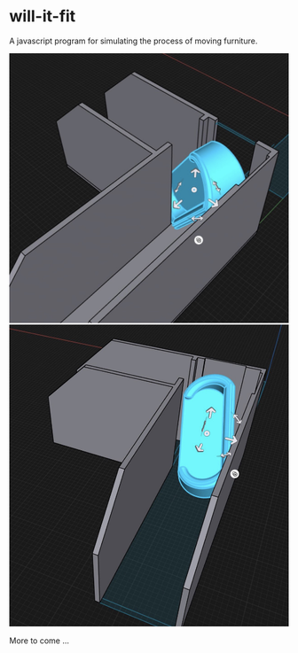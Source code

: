# will-it-fit
A javascript program for simulating the process of moving furniture.

![1](306B60B4-6A64-433F-85DE-5DC3478090D3.jpeg)
![2](FF276E45-FEE8-43C4-AD0F-0F0CA1CEE951.jpeg)

More to come ...

